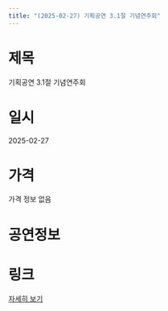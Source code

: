 ```yaml
---
title: "(2025-02-27) 기획공연 3.1절 기념연주회"
---
```


# 제목
기획공연 3.1절 기념연주회

# 일시
2025-02-27

# 가격
가격 정보 없음

# 공연정보


# 링크
[자세히 보기](https://www.sac.or.kr/site/main/show/show_view?SN=67459, "https://www.sac.or.kr/site/main/show/show_view?SN=67459")
